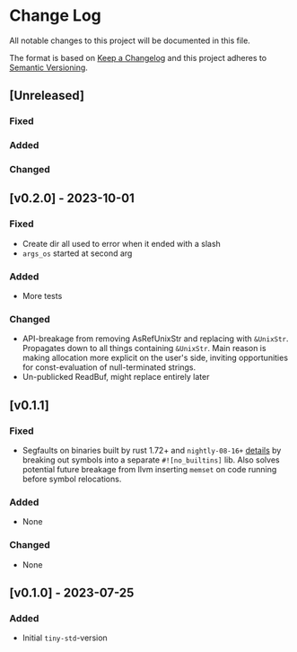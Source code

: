 # Change Log
All notable changes to this project will be documented in this file.

The format is based on [Keep a Changelog](http://keepachangelog.com/)
and this project adheres to [Semantic Versioning](http://semver.org/).

## [Unreleased]
### Fixed

### Added

### Changed

## [v0.2.0] - 2023-10-01
### Fixed
- Create dir all used to error when it ended with a slash
- `args_os` started at second arg

### Added
- More tests

### Changed
- API-breakage from removing AsRefUnixStr and replacing with 
`&UnixStr`. Propagates down to all things containing `&UnixStr`. Main reason 
is making allocation more explicit on the user's side, inviting opportunities for 
const-evaluation of null-terminated strings.
- Un-publicked ReadBuf, might replace entirely later

## [v0.1.1]
### Fixed
- Segfaults on binaries built by rust 1.72+ and `nightly-08-16+` [details](https://github.com/rust-lang/rust/issues/115225#issuecomment-1694183173) by 
breaking out symbols into a separate `#![no_builtins]` lib. Also solves potential future breakage 
from llvm inserting `memset` on code running before symbol relocations.

### Added
- None

### Changed
- None

## [v0.1.0] - 2023-07-25

### Added
- Initial `tiny-std`-version
